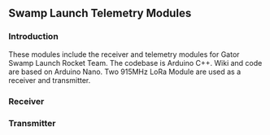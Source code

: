 ## Swamp Launch Telemetry Modules
### Introduction
These modules include the receiver and telemetry modules for Gator Swamp Launch Rocket Team. The codebase is Arduino C++. Wiki and code are based on Arduino Nano. Two 915MHz LoRa Module are used as a receiver and transmitter.
### Receiver
### Transmitter